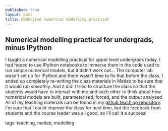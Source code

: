 ```yaml
---
published: true
layout: post
title: UNdergrad numerical modelling practical
---
```


## Numerical modelling practical for undergrads, minus IPython

I taught a numerical modelling practical for upper level undergrads today. I had hoped to use IPython notebooks to immerse them in the code used to run simple numerical models, but it didn't work out... The computer lab wasn't set up for IPython and there wasn't time to fix that before the class. I ended up completely re-writing the class materials in Matlab to be sure that it would run smoothly. And it did! I tried to structure the class so that the students would have to interact with me and each other to think about how numerical models are built, parameterised, forced, and the output analysed. All of my teaching materials can be found in my [github teaching repository](http://github.com/sophieclayton/teaching/tree/master/OCN430_modelling). I'm sure that I could improve the class for next time, but the feedback from students and the course leader was all good, so I'll call it a success!

tags: teaching, matlab, modelling
